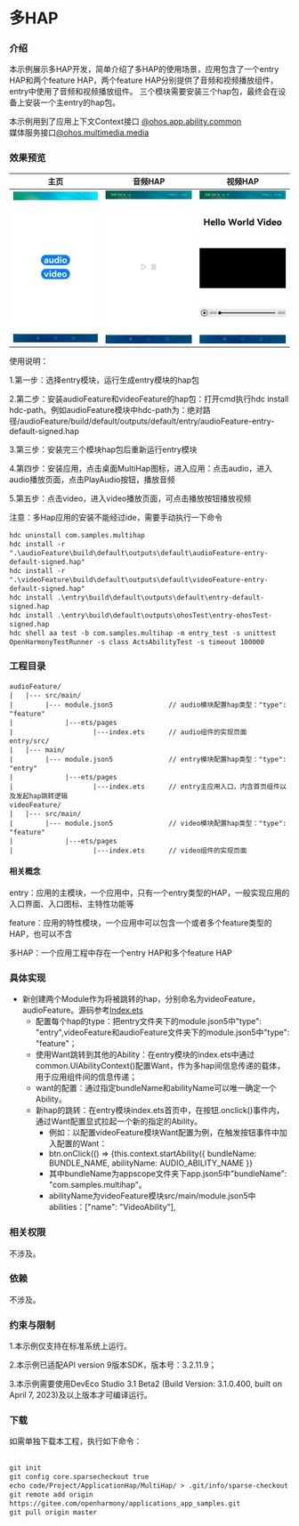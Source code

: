 
# 多HAP

### 介绍

本示例展示多HAP开发，简单介绍了多HAP的使用场景，应用包含了一个entry HAP和两个feature HAP，两个feature HAP分别提供了音频和视频播放组件，entry中使用了音频和视频播放组件。 三个模块需要安装三个hap包，最终会在设备上安装一个主entry的hap包。

本示例用到了应用上下文Context接口 [@ohos.app.ability.common](https://gitee.com/openharmony/docs/blob/master/zh-cn/application-dev/reference/apis-ability-kit/js-apis-app-ability-common.md)  
媒体服务接口[@ohos.multimedia.media](https://gitee.com/openharmony/docs/blob/master/zh-cn/application-dev/reference/apis-media-kit/js-apis-media.md)  


### 效果预览
|主页|音频HAP|视频HAP|
|---|---|---|
|![](screenshots/device/home.jpg)|![](screenshots/device/audio.jpg)|![](screenshots/device/video.jpg)|

使用说明：

1.第一步：选择entry模块，运行生成entry模块的hap包

2.第二步：安装audioFeature和videoFeature的hap包：打开cmd执行hdc install hdc-path。例如audioFeature模块中hdc-path为：绝对路径/audioFeature/build/default/outputs/default/entry/audioFeature-entry-default-signed.hap

3.第三步：安装完三个模块hap包后重新运行entry模块

4.第四步：安装应用，点击桌面MultiHap图标，进入应用：点击audio，进入audio播放页面，点击PlayAudio按钮，播放音频

5.第五步：点击video，进入video播放页面，可点击播放按钮播放视频

注意：多Hap应用的安装不能经过ide，需要手动执行一下命令
```
hdc uninstall com.samples.multihap
hdc install -r ".\audioFeature\build\default\outputs\default\audioFeature-entry-default-signed.hap"
hdc install -r ".\videoFeature\build\default\outputs\default\videoFeature-entry-default-signed.hap"
hdc install .\entry\build\default\outputs\default\entry-default-signed.hap
hdc install .\entry\build\default\outputs\ohosTest\entry-ohosTest-signed.hap
hdc shell aa test -b com.samples.multihap -m entry_test -s unittest OpenHarmonyTestRunner -s class ActsAbilityTest -s timeout 100000
```

### 工程目录

```
audioFeature/
|   |--- src/main/
|        |--- module.json5              // audio模块配置hap类型："type": "feature"
|             |---ets/pages      
|                    |---index.ets      // audio组件的实现页面
entry/src/
|   |--- main/
|        |--- module.json5              // entry模块配置hap类型："type": "entry"
|             |---ets/pages              
|                    |---index.ets      // entry主应用入口，内含首页组件以及发起hap跳转逻辑
videoFeature/
|   |--- src/main/
|        |--- module.json5              // video模块配置hap类型："type": "feature"
|             |---ets/pages      
|                    |---index.ets      // video组件的实现页面
```



#### 相关概念

entry：应用的主模块，一个应用中，只有一个entry类型的HAP，一般实现应用的入口界面、入口图标、主特性功能等

feature：应用的特性模块，一个应用中可以包含一个或者多个feature类型的HAP，也可以不含

多HAP：一个应用工程中存在一个entry HAP和多个feature HAP

### 具体实现

* 新创建两个Module作为将被跳转的hap，分别命名为videoFeature，audioFeature。源码参考[Index.ets](entry/src/main/ets/pages/Index.ets)
    * 配置每个hap的type：把entry文件夹下的module.json5中"type": "entry",videoFeature和audioFeature文件夹下的module.json5中"type": "feature"；
    * 使用Want跳转到其他的Ability：在entry模块的index.ets中通过common.UIAbilityContext()配置Want，作为多hap间信息传递的载体，用于应用组件间的信息传递；
    * want的配置：通过指定bundleName和abilityName可以唯一确定一个Ability。
    * 新hap的跳转：在entry模块index.ets首页中，在按钮.onclick()事件内，通过Want配置显式拉起一个新的指定的Ability。
      * 例如：以配置videoFeature模块Want配置为例，在触发按钮事件中加入配置的Want： 
      * btn.onClick(() => {this.context.startAbility({
        bundleName: BUNDLE_NAME,
        abilityName: AUDIO_ABILITY_NAME
        }}
      * 其中bundleName为appscope文件夹下app.json5中"bundleName": "com.samples.multihap"。
      * abilityName为videoFeature模块src/main/module.json5中abilities：["name": "VideoAbility"],


### 相关权限

不涉及。

### 依赖

不涉及。

### 约束与限制

1.本示例仅支持在标准系统上运行。

2.本示例已适配API version 9版本SDK，版本号：3.2.11.9；

3.本示例需要使用DevEco Studio 3.1 Beta2 (Build Version: 3.1.0.400, built on April 7, 2023)及以上版本才可编译运行。

### 下载

如需单独下载本工程，执行如下命令：
```

git init  
git config core.sparsecheckout true  
echo code/Project/ApplicationHap/MultiHap/ > .git/info/sparse-checkout  
git remote add origin https://gitee.com/openharmony/applications_app_samples.git  
git pull origin master

```

